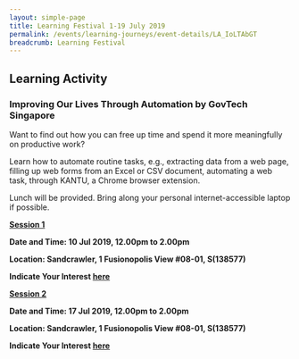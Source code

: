 ```yaml
---
layout: simple-page
title: Learning Festival 1-19 July 2019
permalink: /events/learning-journeys/event-details/LA_IoLTAbGT
breadcrumb: Learning Festival
---
```


## Learning Activity
### Improving Our Lives Through Automation by GovTech Singapore

Want to find out how you can free up time and spend it more meaningfully on productive work? 

Learn how to automate routine tasks, e.g., extracting data from a web page, filling up web forms from an Excel or CSV document, automating a web task, through KANTU, a Chrome browser extension. 

Lunch will be provided. Bring along your personal internet-accessible laptop if possible. 

<u><b>Session 1</b></u>

**Date and Time: 10 Jul 2019, 12.00pm to 2.00pm** 

**Location: Sandcrawler, 1 Fusionopolis View #08-01, S(138577)** 

**Indicate Your Interest [here](https://www.eventbrite.sg/e/improving-our-lives-through-automation-by-govtech-tickets-61979425129)** 

<u><b>Session 2</b></u>

**Date and Time: 17 Jul 2019, 12.00pm to 2.00pm** 

**Location: Sandcrawler, 1 Fusionopolis View #08-01, S(138577)** 

**Indicate Your Interest [here](https://www.eventbrite.sg/e/improving-our-lives-through-automation-by-govtech-2nd-run-tickets-62076950831)** 

